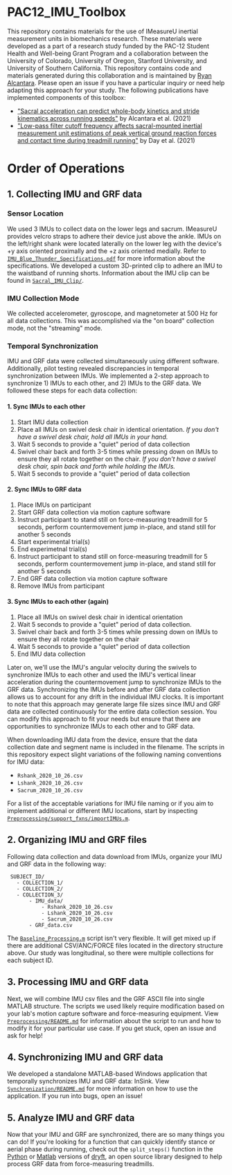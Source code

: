 # PAC12_IMU_Toolbox
This repository contains materials for the use of IMeasureU inertial measurement units in biomechanics research. 
These materials were developed as a part of a research study funded by the PAC-12 Student Health and Well-being Grant 
Program and a collaboration between the University of Colorado, University of Oregon, Stanford University, and University
of Southern California. This repository contains code and materials generated during this collaboration and is maintained by 
[Ryan Alcantara](https://twitter.com/Ryan_Alcantara_). Please open an issue if you have a particular inquiry or need help 
adapting this approach for your study. The following publications have implemented components of this toolbox:

- ["Sacral acceleration can predict whole-body kinetics and stride kinematics across running speeds"](https://peerj.com/articles/11199/)
 by Alcantara et al. (2021)
- ["Low-pass filter cutoff frequency affects sacral-mounted inertial measurement unit estimations of peak vertical ground
reaction forces and contact time during treadmill running"](https://doi.org/10.1016/j.jbiomech.2021.110323) by Day et al. (2021)

# Order of Operations

## 1. Collecting IMU and GRF data
### Sensor Location
We used 3 IMUs to collect data on the lower legs and sacrum. IMeasureU provides velcro straps to adhere their device just
above the ankle. IMUs on the left/right shank were located laterally on the lower leg with the device's +y axis oriented
proximally and the +z axis oriented medially. Refer to [`IMU_Blue_Thunder_Specifications.pdf`](IMU_Blue_Thunder_Specifications.pdf)
for more information about the specifications. We developed a custom 3D-printed clip to adhere an IMU to the waistband of
running shorts. Information about the IMU clip can be found in [`Sacral_IMU_Clip/`](Sacral_IMU_Clip). 

### IMU Collection Mode
We collected accelerometer, gyroscope, and magnetometer at 500 Hz for all data collections. This was accomplished via
the "on board" collection mode, not the "streaming" mode.

### Temporal Synchronization
IMU and GRF data were collected simultaneously using different software. Additionally, pilot testing revealed discrepancies
in temporal synchronization between IMUs. We implemented a 2-step approach to synchronize 1) IMUs to each other, and 2) 
IMUs to the GRF data. We followed these steps for each data collection:

#### 1. Sync IMUs to each other
1. Start IMU data collection
1. Place all IMUs on swivel desk chair in identical orientation. *If you don't have a swivel desk chair, hold all IMUs in
your hand.*
1. Wait 5 seconds to provide a "quiet" period of data collection
1. Swivel chair back and forth 3-5 times while pressing down on IMUs to ensure they all rotate together on the chair. *If
you don't have a swivel desk chair, spin back and forth while holding the IMUs.* 
1. Wait 5 seconds to provide a "quiet" period of data collection

#### 2. Sync IMUs to GRF data
1. Place IMUs on participant
1. Start GRF data collection via motion capture software
1. Instruct participant to stand still on force-measuring treadmill for 5 seconds, perform countermovement jump in-place, 
and stand still for another 5 seconds
1. Start experimental trial(s)
1. End experimetnal trial(s)
1. Instruct participant to stand still on force-measuring treadmill for 5 seconds, perform countermovement jump in-place, 
and stand still for another 5 seconds
1. End GRF data collection via motion capture software
1. Remove IMUs from participant

#### 3. Sync IMUs to each other (again)
1. Place all IMUs on swivel desk chair in identical orientation
1. Wait 5 seconds to provide a "quiet" period of data collection.
1. Swivel chair back and forth 3-5 times while pressing down on IMUs to ensure they all rotate together on the chair
1. Wait 5 seconds to provide a "quiet" period of data collection
1. End IMU data collection

Later on, we'll use the IMU's angular velocity during the swivels to synchronize IMUs to each other and used the IMU's
vertical linear acceleration during the countermovement jump to synchronize IMUs to the GRF data. Synchronizing the IMUs
before and after GRF data collection allows us to account for any drift in the individual IMU clocks. It is important 
to note that this approach may generate large file sizes since IMU and GRF data are collected continuously for the entire
data collection session. You can modify this approach to fit your needs but ensure that there are opportunities to
synchronize IMUs to each other and to GRF data.

When downloading IMU data from the device, ensure that the data collection date and segment name is included in the 
filename. The scripts in this repository expect slight variations of the following naming conventions for IMU data:

- `Rshank_2020_10_26.csv`
- `Lshank_2020_10_26.csv`
- `Sacrum_2020_10_26.csv`

For a list of the acceptable variations for IMU file naming or if you aim to implement additional or different 
IMU locations, start by inspecting [`Preprocessing/support_fxns/importIMUs.m`](Preprocessing/support_fxns/importIMUs.m).

## 2. Organizing IMU and GRF files
Following data collection and data download from IMUs, organize your IMU and GRF data in the following way:
```
 SUBJECT_ID/
   - COLLECTION_1/
   - COLLECTION_2/
   - COLLECTION_3/
       - IMU_data/
           - Rshank_2020_10_26.csv
           - Lshank_2020_10_26.csv
           - Sacrum_2020_10_26.csv
       - GRF_data.csv
```
The [`Baseline_Processing.m`](Preprocessing/Baseline_Preprocessing.m) script isn't very flexible. It will get mixed up if there are additional CSV/ANC/FORCE files 
located in the directory structure above. Our study was longitudinal, so there were multiple collections for each 
subject ID. 

## 3. Processing IMU and GRF data
Next, we will combine IMU csv files and the GRF ASCII file into single MATLAB structure. The scripts we used likely require
modification based on your lab's motion capture software and force-measuring equipment. View [`Preprocessing/README.md`](Preprocessing) 
for information about the script to run and how to modify it for your particular use case. If you get stuck, open an issue
and ask for help!

## 4. Synchronizing IMU and GRF data
We developed a standalone MATLAB-based Windows application that temporally synchronizes IMU and GRF data: InSink. 
View [`Synchronization/README.md`](Synchronization) for more information on how to use the application. If you run into bugs, open an issue! 

## 5. Analyze IMU and GRF data
Now that your IMU and GRF are synchronized, there are so many things you can do! If you're looking for a function that can
quickly identify stance or aerial phase during running, check out the `split_steps()` function in the [Python](https://www.ryan-alcantara.com/dryft/signal.html#dryft.signal.splitsteps)
or [Matlab](https://github.com/alcantarar/dryft/tree/master/MATLAB) versions of [dryft](https://joss.theoj.org/papers/10.21105/joss.01910), an open 
source library designed to help process GRF data from force-measuring treadmills. 